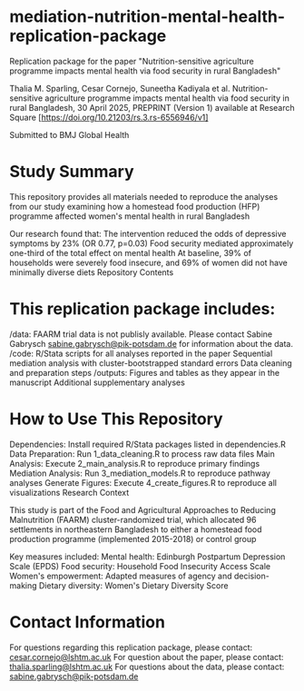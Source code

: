 # mediation-nutrition-mental-health-replication-package
Replication package for the paper "Nutrition-sensitive agriculture programme impacts mental health via food security in rural Bangladesh"

Thalia M. Sparling, Cesar Cornejo, Suneetha Kadiyala et al. Nutrition-sensitive agriculture programme impacts mental health via food security in rural Bangladesh, 30 April 2025, PREPRINT (Version 1) available at Research Square [https://doi.org/10.21203/rs.3.rs-6556946/v1]

Submitted to BMJ Global Health

# Study Summary

This repository provides all materials needed to reproduce the analyses from our study examining how a homestead food production (HFP) programme affected women's mental health in rural Bangladesh

Our research found that:
The intervention reduced the odds of depressive symptoms by 23% (OR 0.77, p=0.03) 
Food security mediated approximately one-third of the total effect on mental health 
At baseline, 39% of households were severely food insecure, and 69% of women did not have minimally diverse diets 
Repository Contents

# This replication package includes:
/data:
FAARM trial data is not publisly available. Please contact Sabine Gabrysch <sabine.gabrysch@pik-potsdam.de> for information about the data.
/code:
R/Stata scripts for all analyses reported in the paper
Sequential mediation analysis with cluster-bootstrapped standard errors
Data cleaning and preparation steps
/outputs:
Figures and tables as they appear in the manuscript
Additional supplementary analyses

# How to Use This Repository

Dependencies: Install required R/Stata packages listed in dependencies.R
Data Preparation: Run 1_data_cleaning.R to process raw data files
Main Analysis: Execute 2_main_analysis.R to reproduce primary findings
Mediation Analysis: Run 3_mediation_models.R to reproduce pathway analyses
Generate Figures: Execute 4_create_figures.R to reproduce all visualizations
Research Context

This study is part of the Food and Agricultural Approaches to Reducing Malnutrition (FAARM) cluster-randomized trial, which allocated 96 settlements in northeastern Bangladesh to either a homestead food production programme (implemented 2015-2018) or control group

Key measures included:
Mental health: Edinburgh Postpartum Depression Scale (EPDS)
Food security: Household Food Insecurity Access Scale
Women's empowerment: Adapted measures of agency and decision-making
Dietary diversity: Women's Dietary Diversity Score

# Contact Information
For questions regarding this replication package, please contact:
cesar.cornejo@lshtm.ac.uk
For question about the paper, please contact: thalia.sparling@lshtm.ac.uk
For questions about the data, please contact: sabine.gabrysch@pik-potsdam.de
